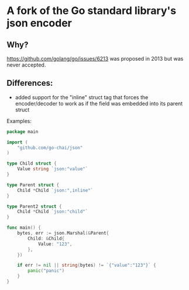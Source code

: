 # A fork of the Go standard library's json encoder

## Why?
https://github.com/golang/go/issues/6213 was proposed in 2013 but was never accepted.

## Differences:
 - added support for the "inline" struct tag that forces the encoder/decoder to work as if the field was embedded into its parent struct

Examples:

```go
package main

import (
	"github.com/go-chai/json"
)

type Child struct {
	Value string `json:"value"`
}

type Parent struct {
	Child *Child `json:",inline"`
}

type Parent2 struct {
	Child *Child `json:"child"`
}

func main() {
	bytes, err := json.Marshal(&Parent{
		Child: &Child{
			Value: "123",
		},
	})

	if err != nil || string(bytes) != `{"value":"123"}` {
		panic("panic")
	}
}

```